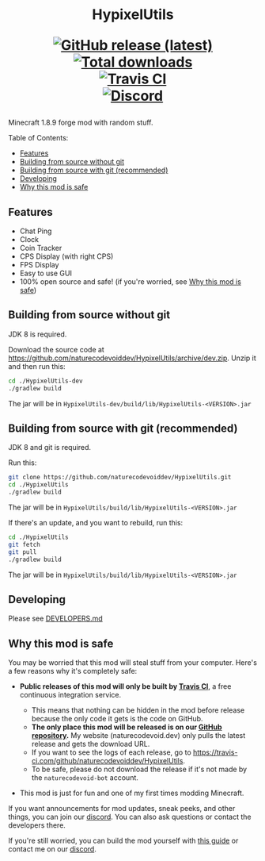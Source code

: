 <h1 align="center">
HypixelUtils

<br>

<a href="https://naturecodevoid.dev/downloads/?name=hypixelutils"><img align="center" alt="GitHub release (latest)" src="https://img.shields.io/github/v/release/naturecodevoiddev/HypixelUtils?label=latest%20release%20%28click%20to%20download%29&style=for-the-badge"></a>
<br>
<a href="https://naturecodevoid.dev/downloads/?name=hypixelutils"><img align="center" alt="Total downloads" src="https://img.shields.io/github/downloads/naturecodevoiddev/HypixelUtils/total?style=for-the-badge"></a>
<br>
<a href="https://travis-ci.com/github/naturecodevoiddev/HypixelUtils"><img align="center" alt="Travis CI" src="https://img.shields.io/travis/com/naturecodevoiddev/HypixelUtils?style=for-the-badge"></a>
<br>
<a href="https://discord.gg/"><img align="center" alt="Discord" src="https://img.shields.io/discord/0?logo=discord&style=for-the-badge"></a>

</h1>

<!-- [![GitHub release (latest by date)](https://img.shields.io/github/v/release/naturecodevoiddev/HypixelUtils?label=latest%20release%20%28click%20to%20download%29&style=for-the-badge)](https://naturecodevoid.dev/downloads.html?name=hypixelutils)
[![Travis-ci.com stable](https://img.shields.io/travis/com/naturecodevoiddev/HypixelUtils?style=for-the-badge)](https://travis-ci.com/github/naturecodevoiddev/HypixelUtils) -->

Minecraft 1.8.9 forge mod with random stuff.

Table of Contents:

-   [Features](#features)
-   [Building from source without git](#building-from-source-without-git)
-   [Building from source with git (recommended)](#building-from-source-with-git-recommended)
-   [Developing](#developing)
-   [Why this mod is safe](#why-this-mod-is-safe)

## Features

-   Chat Ping
-   Clock
-   Coin Tracker
-   CPS Display (with right CPS)
-   FPS Display
-   Easy to use GUI
-   100% open source and safe! (if you're worried, see [Why this mod is safe](#why-this-mod-is-safe))

## Building from source without git

JDK 8 is required.

Download the source code at https://github.com/naturecodevoiddev/HypixelUtils/archive/dev.zip. Unzip it and then run
this:

```sh
cd ./HypixelUtils-dev
./gradlew build
```

The jar will be in `HypixelUtils-dev/build/lib/HypixelUtils-<VERSION>.jar`

## Building from source with git (recommended)

JDK 8 and git is required.

Run this:

```sh
git clone https://github.com/naturecodevoiddev/HypixelUtils.git
cd ./HypixelUtils
./gradlew build
```

The jar will be in `HypixelUtils/build/lib/HypixelUtils-<VERSION>.jar`

If there's an update, and you want to rebuild, run this:

```sh
cd ./HypixelUtils
git fetch
git pull
./gradlew build
```

The jar will be in `HypixelUtils/build/lib/HypixelUtils-<VERSION>.jar`

## Developing

Please see [DEVELOPERS.md](/DEVELOPERS.md)

## Why this mod is safe

You may be worried that this mod will steal stuff from your computer. Here's a few reasons why it's completely safe:

-   **Public releases of this mod will only be built by [Travis CI](https://travis-ci.com/)**, a free continuous
    integration service.

    -   This means that nothing can be hidden in the mod before release because the only code it gets is the code on
        GitHub.
    -   **The only place this mod will be released is on our
        [GitHub repository](https://github.com/naturecodevoiddev/HypixelUtils).** My website (naturecodevoid.dev) only
        pulls the latest release and gets the download URL.
    -   If you want to see the logs of each release, go to https://travis-ci.com/github/naturecodevoiddev/HypixelUtils.
    -   To be safe, please do not download the release if it's not made by the `naturecodevoid-bot` account.

-   This mod is just for fun and one of my first times modding Minecraft.

If you want announcements for mod updates, sneak peeks, and other things, you can join our
[discord](https://discord.gg/). You can also ask questions or contact the developers there.

If you're still worried, you can build the mod yourself with [this guide](#building-from-source-without-git) or contact
me on our [discord](https://discord.gg/).
